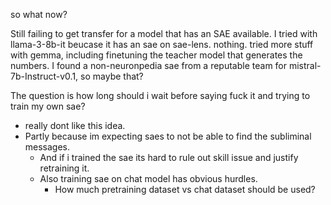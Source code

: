 so what now?

Still failing to get transfer for a model that has an SAE available.
I tried with llama-3-8b-it beucase it has an sae on sae-lens. nothing.
tried more stuff with gemma, including finetuning the teacher model that generates the numbers.
I found a non-neuronpedia sae from a reputable team for mistral-7b-Instruct-v0.1, so maybe that?

The question is how long should i wait before saying fuck it and trying to train my own sae? 
 - really dont like this idea.
 - Partly because im expecting saes to not be able to find the subliminal messages.
    - And if i trained the sae its hard to rule out skill issue and justify retraining it.
    - Also training sae on chat model has obvious hurdles. 
        - How much pretraining dataset vs chat dataset should be used?